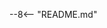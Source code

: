 --8<-- "README.md"

<!--include the root level readme in the documentation-->
[runmd]: https://github.com/broofa/runmd